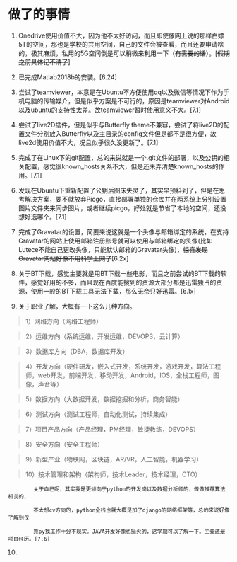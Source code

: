 # 做了的事情
1. Onedrive使用价值不大，因为他不太好访问，而且即使像网上说的那样白嫖5T的空间，那也是学校的共用空间，自己的文件会被查看，而且还要申请啥的，极其麻烦，私用的5G空间倒是可以稍微来利用一下（~~有需要的话~~）。[~~假期之前具体记不清了~~]

2. 已完成Matlab2018b的安装。[6.24]

3. 尝试了teamviewer，本意是在Ubuntu不方便使用qq以及微信等情况下作为手机电脑的传输媒介，但是似乎方案是不可行的，原因是teamviewer对Android以及ubuntu的支持性太差。故teamviewer暂时使用意义不大。[7.1]

4. 尝试了live2D插件，但是似乎与Butterfly theme不兼容，尝试了将live2D的配置文件分别放入Butterfly以及主目录的config文件但是都不是很方便，故live2d使用价值不大，况且似乎很久没更新了。[7.1]

5. 完成了在Linux下的git配置，总的来说就是一个.git文件的部署，以及公钥的相关配置，感觉很known_hosts关系不大，但是还未弄清楚known_hosts的作用。[7.1]

6. 发现在Ubuntu下重新配置了公钥后图床失灵了，其实早预料到了，但是在思考解决方案，要不就放弃Picgo，直接部署单独的仓库并在两系统上分别设置图片文件夹来同步图片，或者继续picgo，好处就是节省了本地的空间，还没想好选哪个。[7.1]

7. 完成了Gravatar的设置，简要来说这就是一个头像与邮箱绑定的系统，在支持Gravatar的网站上使用邮箱注册账号就可以使用与邮箱绑定的头像(比如Lutece不能自己更改头像，只能默认邮箱的Gravatar头像)，~~惊喜发现Gravatar网站好像不用科学上网了~~[6.2x]

8. 关于BT下载，感觉主要就是用BT下载一些电影，而且之前尝试的BT下载的软件，感觉好用的不多，而且现在百度能搜到的资源大部分都是迅雷独占的资源，使用一般的BT下载工具无法下载，那么无奈只好迅雷。[6.1x]

9. 关于职业了解，大概有一下这么几种方向。
>1）网络方向（网络工程师）

>2）运维方向（系统运维，开发运维，DEVOPS，云计算）

>3）数据库方向（DBA，数据库开发）

>4）开发方向（硬件研发，嵌入式开发，系统开发，游戏开发，算法工程师，web开发，前端开发，移动开发，Android，IOS，全栈工程师，图像，声音等）

>5）数据方向（大数据开发，数据挖掘和分析，商务智能）

>6）测试方向（测试工程师，自动化测试，持续集成）

>7）项目产品方向（产品经理，PM经理，敏捷教练，DEVOPS）

>8）安全方向（安全工程师）

>9）新型产业（物联网，区块链，AR/VR，人工智能，机器学习）

>10）技术管理和架构（架构师，技术Leader，技术经理，CTO）

            关于自己呢，其实我是更倾向于python的开发岗以及数据分析师的，做做推荐算法相关的，
            
            不太想cv方向的，python全栈也就大概是加了django的网络框架等，总的来说好像了解到仅
            
            靠py找工作十分不现实。JAVA开发好像也挺火的，这学期可以了解一下。主要还是项目经历。[7.6]

10. 

